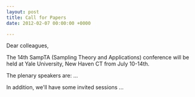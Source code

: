 ```yaml
---
layout: post
title: Call for Papers
date: 2012-02-07 00:00:00 +0000

---
```

<!-- <div class="message">
  Howdy! This is an example blog post that shows several types of HTML content supported in this theme.
</div> -->

Dear colleagues,

The 14th SampTA (Sampling Theory and Applications) conference will be held at Yale University, New Haven CT from July 10-14th.

The plenary speakers are:
...

In addition, we'll have some invited sessions
...
